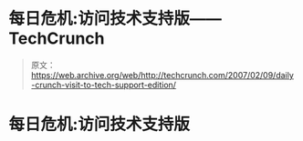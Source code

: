 # 每日危机:访问技术支持版——TechCrunch

> 原文：<https://web.archive.org/web/http://techcrunch.com/2007/02/09/daily-crunch-visit-to-tech-support-edition/>

# 每日危机:访问技术支持版